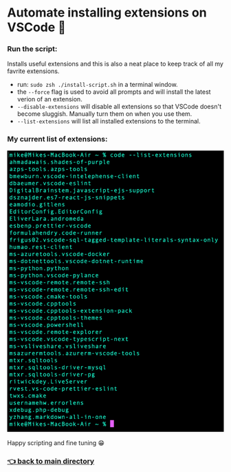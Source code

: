 # Automate installing extensions on VSCode :wrench:

### Run the script:

Installs useful extensions and this is also a neat place to keep track of all my favrite extensions.

- run: `sudo zsh ./install-script.sh` in a terminal window.
- the `--force` flag is used to avoid all prompts and will install the latest verion of an extension.
- `--disable-extensions` will disable all extensions so that VSCode doesn't become sluggish. Manually turn them on when you use them.
- `--list-extensions` will list all installed extensions to the terminal.

### My current list of extensions:

![](my-extensions.jpeg)

Happy scripting and fine tuning :grin:

### [:point_left: back to main directory](https://github.com/Mike-ops273/sysadmin#vscode_setup-point_right)
